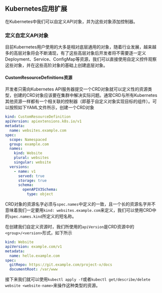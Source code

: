 Kubernetes应用扩展
------------------------------

在Kubernetes中我们可以自定义API对象，并为这些对象添加控制器。



### 定义自定义API对象

目前Kubernetes用户使用的大多是相对底层通用的对象，随着行业发展，越来越多的高层对象将会不断涌现，有了这些高层对象后开发者将不需要逐一定义Deployment、Service、ConfigMap等资源，我们可以直接使用自定义控件观察这些对象，并在这些高阶对象的基础上创建底层对象。

#### CustomResourceDefinitions资源

开发者只需向Kubernetes API服务器提交一个CRD对象就可以定义性的资源类型，创建的CRD对象应该要在集群中解决实际问题。通常CRD与所有Kubernetes其他资源一样都有一个相关联的控制器（即基于自定义对象实现目标的组件）。可以按照如下YAML文件所示，创建一个CRD对象

```yaml
kind: CustomResourceDefinition
apiVersion: apiextensions.k8s.io/v1
metadata:
  name: websites.example.com
spec:
  scope: Namespaced
  group: example.com
  names:
    kind: Website
    plural: websites
    singular: website
  versions:
    - name: v1
      served: true
      storage: true
      schema:
        openAPIV3Schema:
          type: object
```

CRD对象的资源名字必须与`spec.names`中定义的一致，且一个长的资源名字并不意味着我们一定要用`kind: websites.example.com`来定义，我们可以使用CRD中的`spec.names.kind`所定义的短名称。

在创建我们自定义资源时，我们所使用的`apiVersion`是CRD资源中的`<group>/<version>`形式，如下所示

```yaml
kind: Website
apiVersion: example.com/v1
metadata:
  name: hello.example.com
spec:
  gitRepo: https://git.example.com/project-x/docs
  documentRoot: /var/www
```

接下来我们就可以使用`kubectl apply -f`或者`kubectl get/describe/delete website <website-name>`来操作这种类型的资源。
